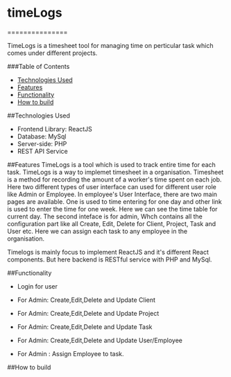# timeLogs 
===============

TimeLogs is a timesheet tool for managing time on perticular task which comes under different projects.

###Table of Contents  
* [Technologies Used][]
* [Features][]
* [Functionality][]
* [How to build][]

##Technologies Used

* Frontend Library: ReactJS
* Database: MySql
* Server-side: PHP
* REST API Service

##<a name="Features"></a>Features
TimeLogs is a tool which is used to track entire time for each task. TimeLogs is a way to implemet timesheet in a organisation. Timesheet is a method for recording the amount of a worker's time spent on each job. Here two different types of user interface can used for  different user role like Admin or Employee. In employee's User Interface, there are two main pages are available. One is used to time entering for one day and other link is used to enter the time for one week. Here we can see the time table for current day. The second inteface is for admin, Whch contains all the configuration part like all Create, Edit, Delete for Client, Project, Task and User etc. Here we can assign each task to any employee in the organisation. 

Timelogs is mainly focus to implement ReactJS and it's different React components. But here backend is RESTful service with PHP and MySql.    

##<a name="Functionality"></a>Functionality
* Login for user
 
* For Admin: Create,Edit,Delete and Update Client

* For Admin: Create,Edit,Delete and Update Project

* For Admin: Create,Edit,Delete and Update Task

* For Admin: Create,Edit,Delete and Update User/Employee

* For Admin : Assign Employee to task.



##<a name="Build"></a>How to build

[Technologies Used]: #Technology
[Features]: #Features
[Functionality]: #Functionality
[How to build]: #Build


